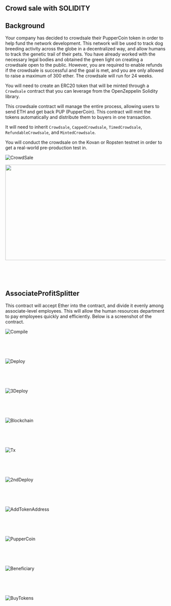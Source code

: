 ## Crowd sale with SOLIDITY

## Background

Your company has decided to crowdsale their PupperCoin token in order to help fund the network development.
This network will be used to track dog breeding activity across the globe in a decentralized way, and allow humans to track the genetic trail of their pets. You have already worked with the necessary legal bodies and obtained the green light on creating a crowdsale open to the public. However, you are required to enable refunds if the crowdsale is successful and the goal is met, and you are only allowed to raise a maximum of 300 ether. The crowdsale will run for 24 weeks.

You will need to create an ERC20 token that will be minted through a `Crowdsale` contract that you can leverage from the OpenZeppelin Solidity library.

This crowdsale contract will manage the entire process, allowing users to send ETH and get back PUP (PupperCoin).
This contract will mint the tokens automatically and distribute them to buyers in one transaction.

It will need to inherit `Crowdsale`, `CappedCrowdsale`, `TimedCrowdsale`, `RefundableCrowdsale`, and `MintedCrowdsale`.

You will conduct the crowdsale on the Kovan or Ropsten testnet in order to get a real-world pre-production test in.

![CrowdSale](Images/CrowdSale2.jpg)

<p align="center">
   	<img src="/Week21_27092021/Assignment/Images/CrowdSale2.jpg" width="1000" height="300">
</p>

<p>&nbsp;</p>
<p>&nbsp;</p>

## AssociateProfitSplitter 

This contract will accept Ether into the contract, and divide it evenly among associate-level employees. This will allow the human resources department to pay employees quickly and efficiently. Below is a screenshot of the contract.

![Compile](Images/1_Compiled.JPG)

<p>&nbsp;</p>
<p>&nbsp;</p>

![Deploy](Images/2_Deploy.JPG)

<p>&nbsp;</p>
<p>&nbsp;</p>

![3Deploy](Images/3_Deploy.JPG)

<p>&nbsp;</p>
<p>&nbsp;</p>

![Blockchain](Images/4_BlockCreation.JPG)

<p>&nbsp;</p>
<p>&nbsp;</p>

![Tx](Images/5_Tx_Ganache.JPG)

<p>&nbsp;</p>
<p>&nbsp;</p>

![2ndDeploy](Images/6_Deploy.JPG)

<p>&nbsp;</p>
<p>&nbsp;</p>

![AddTokenAddress](Images/7_TokenAddresses.JPG)

<p>&nbsp;</p>
<p>&nbsp;</p>

![PupperCoin](Images/8_PupperCoin_CrowdSale.JPG)

<p>&nbsp;</p>
<p>&nbsp;</p>

![Beneficiary](Images/9_Beneficiary.JPG)

<p>&nbsp;</p>
<p>&nbsp;</p>

![BuyTokens](Images/10_BuyTokens.JPG)